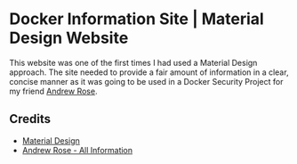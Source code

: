 # Docker Information Site | Material Design Website
This website was one of the first times I had used a Material Design approach. The site needed to provide a fair amount of information in a clear, concise manner as it was going to be used in a Docker Security Project for my friend [Andrew Rose](https://github.com/AndyR03).

## Credits
* [Material Design](https://material.io/design/)
* [Andrew Rose - All Information](https://github.com/AndyR03)